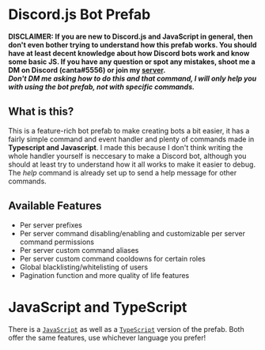 # Discord.js Bot Prefab
**DISCLAIMER: If you are new to Discord.js and JavaScript in general, then don't even bother trying to understand how this prefab works. You should have at least decent knowledge about how Discord bots work and know some basic JS. If you have any question or spot any mistakes, shoot me a DM on Discord (canta#5556) or join my [server](https://discord.gg/j6SPS8227S).**\
**_Don't DM me asking how to do this and that command, I will only help you with using the bot prefab, not with specific commands._**

## What is this?
This is a feature-rich bot prefab to make creating bots a bit easier, it has a fairly simple command and event handler and plenty of commands made in **Typescript and Javascript**. I made this because I don't think writing the whole handler yourself is neccesary to make a Discord bot, although you should at least try to understand how it all works to make it easier to debug.
The _help_ command is already set up to send a help message for other commands.

## Available Features
- Per server prefixes
- Per server command disabling/enabling and customizable per server command permissions
- Per server custom command aliases
- Per server custom command cooldowns for certain roles
- Global blacklisting/whitelisting of users
- Pagination function and more quality of life features

# JavaScript and TypeScript
There is a [`JavaScript`](js) as well as a [`TypeScript`](ts) version of the prefab. Both offer the same features, use whichever language you prefer!
